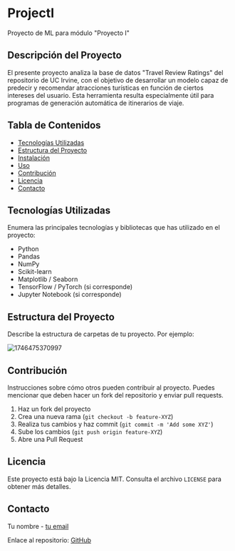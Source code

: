 # ProjectI
Proyecto de ML para módulo "Proyecto I"

## Descripción del Proyecto

El presente proyecto analiza la base de datos "Travel Review Ratings" del repositorio de UC Irvine, con el objetivo de desarrollar un modelo capaz de predecir y recomendar atracciones turísticas en función de ciertos intereses del usuario. Esta herramienta resulta especialmente útil para programas de generación automática de itinerarios de viaje.

## Tabla de Contenidos

- [Tecnologías Utilizadas](#tecnologías-utilizadas)
- [Estructura del Proyecto](#estructura-del-proyecto)
- [Instalación](#instalación)
- [Uso](#uso)
- [Contribución](#contribución)
- [Licencia](#licencia)
- [Contacto](#contacto)

## Tecnologías Utilizadas

Enumera las principales tecnologías y bibliotecas que has utilizado en el proyecto:

- Python
- Pandas
- NumPy
- Scikit-learn
- Matplotlib / Seaborn
- TensorFlow / PyTorch (si corresponde)
- Jupyter Notebook (si corresponde)

## Estructura del Proyecto

Describe la estructura de carpetas de tu proyecto. Por ejemplo:

![1746475370997](images/1746475370997.png)

## Contribución

Instrucciones sobre cómo otros pueden contribuir al proyecto. Puedes mencionar que deben hacer un fork del repositorio y enviar pull requests.

1. Haz un fork del proyecto
2. Crea una nueva rama (`git checkout -b feature-XYZ`)
3. Realiza tus cambios y haz commit (`git commit -m 'Add some XYZ'`)
4. Sube los cambios (`git push origin feature-XYZ`)
5. Abre una Pull Request

## Licencia

Este proyecto está bajo la Licencia MIT. Consulta el archivo `LICENSE` para obtener más detalles.

## Contacto

Tu nombre - [tu email](mailto:tuemail@example.com)

Enlace al repositorio: [GitHub](https://github.com/usuario/mi_proyecto)
